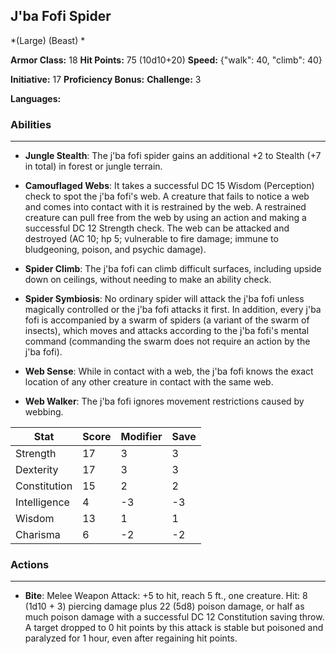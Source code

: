 ## J'ba Fofi Spider
*(Large) (Beast) *

**Armor Class:** 18
**Hit Points:** 75 (10d10+20)
**Speed:** {"walk": 40, "climb": 40}

**Initiative:** 17
**Proficiency Bonus:**
**Challenge:** 3

**Languages:** 

### Abilities
 --- 
- **Jungle Stealth**: The j'ba fofi spider gains an additional +2 to Stealth (+7 in total) in forest or jungle terrain.

- **Camouflaged Webs**: It takes a successful DC 15 Wisdom (Perception) check to spot the j'ba fofi's web. A creature that fails to notice a web and comes into contact with it is restrained by the web. A restrained creature can pull free from the web by using an action and making a successful DC 12 Strength check. The web can be attacked and destroyed (AC 10; hp 5; vulnerable to fire damage; immune to bludgeoning, poison, and psychic damage).

- **Spider Climb**: The j'ba fofi can climb difficult surfaces, including upside down on ceilings, without needing to make an ability check.

- **Spider Symbiosis**: No ordinary spider will attack the j'ba fofi unless magically controlled or the j'ba fofi attacks it first. In addition, every j'ba fofi is accompanied by a swarm of spiders (a variant of the swarm of insects), which moves and attacks according to the j'ba fofi's mental command (commanding the swarm does not require an action by the j'ba fofi).

- **Web Sense**: While in contact with a web, the j'ba fofi knows the exact location of any other creature in contact with the same web.

- **Web Walker**: The j'ba fofi ignores movement restrictions caused by webbing.



| Stat | Score | Modifier | Save |
| ---- | ---- | ---- | ---- |
| Strength | 17 | 3 | 3 |
| Dexterity | 17 | 3 | 3 |
| Constitution | 15 | 2 | 2 |
| Intelligence | 4 | -3 | -3 |
| Wisdom | 13 | 1 | 1 |
| Charisma | 6 | -2 | -2 |

### Actions
 --- 
- **Bite**: Melee Weapon Attack: +5 to hit, reach 5 ft., one creature. Hit: 8 (1d10 + 3) piercing damage plus 22 (5d8) poison damage, or half as much poison damage with a successful DC 12 Constitution saving throw. A target dropped to 0 hit points by this attack is stable but poisoned and paralyzed for 1 hour, even after regaining hit points.


